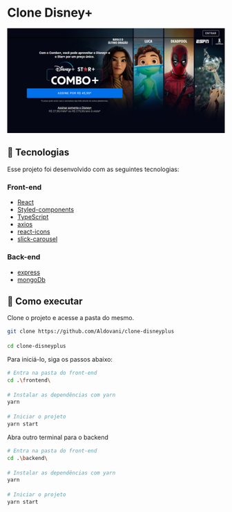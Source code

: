 # Clone Disney+

<img src="./.github/page1.png"/>


## 🚀 Tecnologias
Esse projeto foi desenvolvido com as seguintes tecnologias:
### Front-end

- [React](https://reactjs.org/)
- [Styled-components](https://styled-components.com/)
- [TypeScript](https://www.typescriptlang.org/)
- [axios](https://axios-http.com/)
- [react-icons](https://react-icons.github.io/react-icons/)
- [slick-carousel](https://react-slick.neostack.com/)

### Back-end

- [express](https://expressjs.com/)
- [mongoDb](https://mongodb.com/)


## 🧪 Como executar
Clone o projeto e acesse a pasta do mesmo.


```bash
git clone https://github.com/Aldovani/clone-disneyplus

cd clone-disneyplus

```
Para iniciá-lo, siga os passos abaixo:

```bash
# Entra na pasta do front-end
cd .\frontend\

# Instalar as dependências com yarn
yarn

# Iniciar o projeto
yarn start

```
Abra outro terminal para o backend
```bash
# Entra na pasta do front-end
cd .\backend\

# Instalar as dependências com yarn
yarn

# Iniciar o projeto
yarn start

```